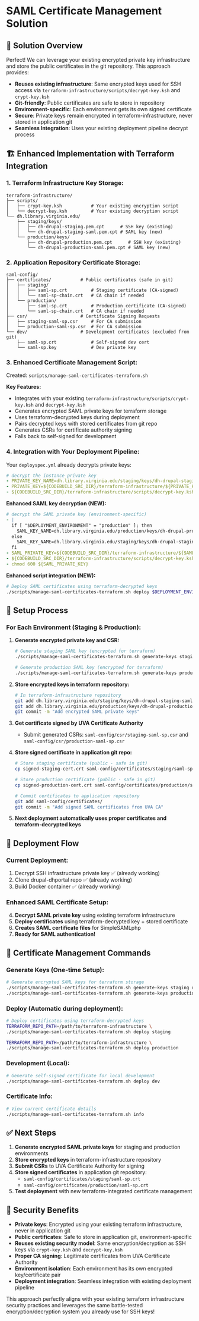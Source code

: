 # SAML Certificate Management Solution

## 🎯 Solution Overview

Perfect! We can leverage your existing encrypted private key infrastructure and store the public certificates in the git repository. This approach provides:

- **Reuses existing infrastructure**: Same encrypted keys used for SSH access via `terraform-infrastructure/scripts/decrypt-key.ksh` and `crypt-key.ksh`
- **Git-friendly**: Public certificates are safe to store in repository  
- **Environment-specific**: Each environment gets its own signed certificate
- **Secure**: Private keys remain encrypted in terraform-infrastructure, never stored in application git
- **Seamless Integration**: Uses your existing deployment pipeline decrypt process

## 🏗️ Enhanced Implementation with Terraform Integration

### **1. Terraform Infrastructure Key Storage:**

```
terraform-infrastructure/
├── scripts/
│   ├── crypt-key.ksh           # Your existing encryption script
│   └── decrypt-key.ksh         # Your existing decryption script  
└── dh.library.virginia.edu/
    ├── staging/keys/
    │   ├── dh-drupal-staging.pem.cpt      # SSH key (existing)
    │   └── dh-drupal-staging-saml.pem.cpt # SAML key (new)
    └── production/keys/
        ├── dh-drupal-production.pem.cpt      # SSH key (existing)  
        └── dh-drupal-production-saml.pem.cpt # SAML key (new)
```

### **2. Application Repository Certificate Storage:**

```
saml-config/
├── certificates/           # Public certificates (safe in git)
│   ├── staging/
│   │   ├── saml-sp.crt         # Staging certificate (CA-signed)
│   │   └── saml-sp-chain.crt   # CA chain if needed
│   └── production/
│       ├── saml-sp.crt         # Production certificate (CA-signed)
│       └── saml-sp-chain.crt   # CA chain if needed
├── csr/                    # Certificate Signing Requests
│   ├── staging-saml-sp.csr     # For CA submission
│   └── production-saml-sp.csr  # For CA submission
└── dev/                    # Development certificates (excluded from git)
    ├── saml-sp.crt             # Self-signed dev cert
    └── saml-sp.key             # Dev private key
```

### **3. Enhanced Certificate Management Script:**

Created: `scripts/manage-saml-certificates-terraform.sh`

**Key Features:**
- Integrates with your existing `terraform-infrastructure/scripts/crypt-key.ksh` and `decrypt-key.ksh`
- Generates encrypted SAML private keys for terraform storage
- Uses terraform-decrypted keys during deployment
- Pairs decrypted keys with stored certificates from git repo
- Generates CSRs for certificate authority signing
- Falls back to self-signed for development

### **4. Integration with Your Deployment Pipeline:**

Your `deployspec.yml` already decrypts private keys:
```yaml
# decrypt the instance private key  
- PRIVATE_KEY_NAME=dh.library.virginia.edu/staging/keys/dh-drupal-staging.pem
- PRIVATE_KEY=${CODEBUILD_SRC_DIR}/terraform-infrastructure/${PRIVATE_KEY_NAME}
- ${CODEBUILD_SRC_DIR}/terraform-infrastructure/scripts/decrypt-key.ksh ${PRIVATE_KEY}.cpt ${PRIVATE_KEY_NAME}
```

**Enhanced SAML key decryption (NEW):**
```yaml
# decrypt the SAML private key (environment-specific)
- |
  if [ "$DEPLOYMENT_ENVIRONMENT" = "production" ]; then
    SAML_KEY_NAME=dh.library.virginia.edu/production/keys/dh-drupal-production-saml.pem
  else
    SAML_KEY_NAME=dh.library.virginia.edu/staging/keys/dh-drupal-staging-saml.pem
  fi
- SAML_PRIVATE_KEY=${CODEBUILD_SRC_DIR}/terraform-infrastructure/${SAML_KEY_NAME}
- ${CODEBUILD_SRC_DIR}/terraform-infrastructure/scripts/decrypt-key.ksh ${SAML_PRIVATE_KEY}.cpt ${SAML_KEY_NAME}
- chmod 600 ${SAML_PRIVATE_KEY}
```

**Enhanced script integration (NEW):**
```bash
# Deploy SAML certificates using terraform-decrypted keys
./scripts/manage-saml-certificates-terraform.sh deploy $DEPLOYMENT_ENVIRONMENT
```

## 🔧 Setup Process

### **For Each Environment (Staging & Production):**

1. **Generate encrypted private key and CSR:**
   ```bash
   # Generate staging SAML key (encrypted for terraform)
   ./scripts/manage-saml-certificates-terraform.sh generate-keys staging dh-staging.library.virginia.edu
   
   # Generate production SAML key (encrypted for terraform) 
   ./scripts/manage-saml-certificates-terraform.sh generate-keys production dh.library.virginia.edu
   ```

2. **Store encrypted keys in terraform repository:**
   ```bash
   # In terraform-infrastructure repository
   git add dh.library.virginia.edu/staging/keys/dh-drupal-staging-saml.pem.cpt
   git add dh.library.virginia.edu/production/keys/dh-drupal-production-saml.pem.cpt
   git commit -m "Add encrypted SAML private keys"
   ```

3. **Get certificate signed by UVA Certificate Authority**
   - Submit generated CSRs: `saml-config/csr/staging-saml-sp.csr` and `saml-config/csr/production-saml-sp.csr`

4. **Store signed certificate in application git repo:**
   ```bash
   # Store staging certificate (public - safe in git)
   cp signed-staging-cert.crt saml-config/certificates/staging/saml-sp.crt
   
   # Store production certificate (public - safe in git)
   cp signed-production-cert.crt saml-config/certificates/production/saml-sp.crt
   
   # Commit certificates to application repository
   git add saml-config/certificates/
   git commit -m "Add signed SAML certificates from UVA CA"
   ```

5. **Next deployment automatically uses proper certificates and terraform-decrypted keys**

## 🚀 Deployment Flow

### **Current Deployment:**
1. Decrypt SSH infrastructure private key ✅ (already working)
2. Clone drupal-dhportal repo ✅ (already working)
3. Build Docker container ✅ (already working)

### **Enhanced SAML Certificate Setup:**
4. **Decrypt SAML private key** using existing terraform infrastructure
5. **Deploy certificates** using terraform-decrypted key + stored certificate
6. **Creates SAML certificate files** for SimpleSAMLphp
7. **Ready for SAML authentication!**

## 🔄 Certificate Management Commands

### **Generate Keys (One-time Setup):**
```bash
# Generate encrypted SAML keys for terraform storage
./scripts/manage-saml-certificates-terraform.sh generate-keys staging dh-staging.library.virginia.edu
./scripts/manage-saml-certificates-terraform.sh generate-keys production dh.library.virginia.edu
```

### **Deploy (Automatic during deployment):**
```bash  
# Deploy certificates using terraform-decrypted keys
TERRAFORM_REPO_PATH=/path/to/terraform-infrastructure \
./scripts/manage-saml-certificates-terraform.sh deploy staging

TERRAFORM_REPO_PATH=/path/to/terraform-infrastructure \
./scripts/manage-saml-certificates-terraform.sh deploy production
```

### **Development (Local):**
```bash
# Generate self-signed certificate for local development
./scripts/manage-saml-certificates-terraform.sh deploy dev
```

### **Certificate Info:**
```bash
# View current certificate details
./scripts/manage-saml-certificates-terraform.sh info
```

## ✅ Next Steps

1. **Generate encrypted SAML private keys** for staging and production environments
2. **Store encrypted keys** in terraform-infrastructure repository  
3. **Submit CSRs** to UVA Certificate Authority for signing
4. **Store signed certificates** in application git repository:
   - `saml-config/certificates/staging/saml-sp.crt`
   - `saml-config/certificates/production/saml-sp.crt`
5. **Test deployment** with new terraform-integrated certificate management

## 🔐 Security Benefits

- **Private keys**: Encrypted using your existing terraform infrastructure, never in application git
- **Public certificates**: Safe to store in application git, environment-specific  
- **Reuses existing security model**: Same encryption/decryption as SSH keys via `crypt-key.ksh` and `decrypt-key.ksh`
- **Proper CA signing**: Legitimate certificates from UVA Certificate Authority
- **Environment isolation**: Each environment has its own encrypted key/certificate pair
- **Deployment integration**: Seamless integration with existing deployment pipeline

This approach perfectly aligns with your existing terraform infrastructure security practices and leverages the same battle-tested encryption/decryption system you already use for SSH keys!
